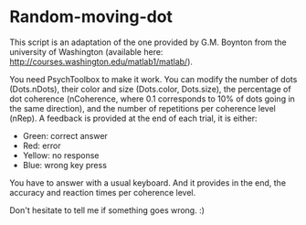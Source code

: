# Random-moving-dot
This script is an adaptation of the one provided by G.M. Boynton from the university of Washington (available here: http://courses.washington.edu/matlab1/matlab/).

You need PsychToolbox to make it work. 
You can modify the number of dots (Dots.nDots), their color and size (Dots.color, Dots.size), the percentage of dot coherence (nCoherence, where 0.1 corresponds to 10% of dots going in the same direction), and the number of repetitions per coherence level (nRep).
A feedback is provided at the end of each trial, it is either:
  - Green: correct answer
  - Red: error
  - Yellow: no response
  - Blue: wrong key press
  
You have to answer with a usual keyboard. And it provides in the end, the accuracy and reaction times per coherence level. 

Don't hesitate to tell me if something goes wrong. :)
